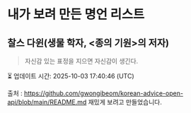 # 내가 보려 만든 명언 리스트

##  찰스 다윈(생물 학자, <종의 기원>의 저자)
> 자신감 있는 표정을 지으면 자신감이 생긴다.


⏳ 업데이트 시간: 2025-10-03 17:40:46 (UTC)

출처 : https://github.com/gwongibeom/korean-advice-open-api/blob/main/README.md
재밌게 보려고 만들었습니다.
